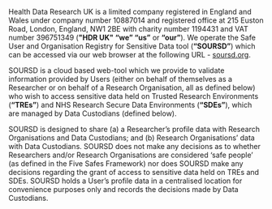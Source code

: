 Health Data Research UK is a limited company registered in England and Wales under company number 10887014 and registered office at 215 Euston Road, London, England, NW1 2BE with charity number 1194431 and VAT number 396751349 (**"HDR UK" “we” “us”** or **“our”**). We operate the Safe User and Organisation Registry for Sensitive Data tool (**“SOURSD”**) which can be accessed via our web browser at the following URL - [soursd.org](https://soursd.org).

SOURSD is a cloud based web-tool which we provide to validate information provided by Users (either on behalf of themselves as a Researcher or on behalf of a Research Organisation, all as defined below) who wish to access sensitive data held on Trusted Research Environments (**“TREs”**) and NHS Research Secure Data Environments (**“SDEs”**), which are managed by Data Custodians (defined below).

SOURSD is designed to share (a) a Researcher’s profile data with Research Organisations and Data Custodians; and (b) Research Organisations’ data with Data Custodians. SOURSD does not make any decisions as to whether Researchers and/or Research Organisations are considered ‘safe people’ (as defined in the Five Safes Framework) nor does SOURSD make any decisions regarding the grant of access to sensitive data held on TREs and SDEs. SOURSD holds a User’s profile data in a centralised location for convenience purposes only and records the decisions made by Data Custodians.
